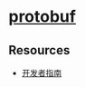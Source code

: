 # [protobuf](https://github.com/protocolbuffers/protobuf)


## Resources
* [开发者指南](https://www.jianshu.com/p/3ab14a2cb477)
